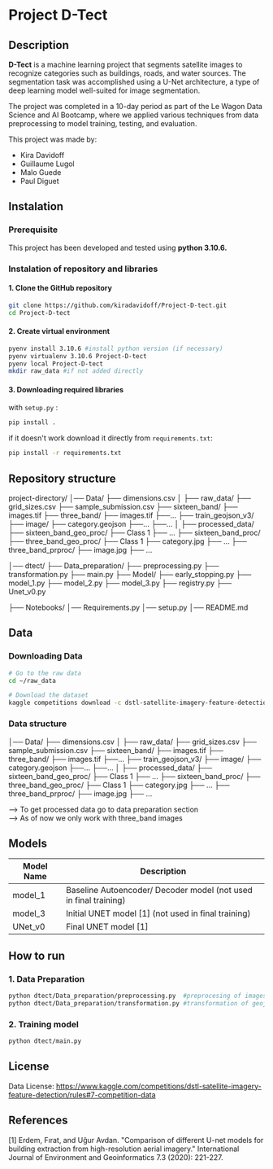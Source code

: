 # Project D-Tect
## Description

**D-Tect** is a machine learning project that segments satellite images to recognize categories such as buildings, roads, and water sources. The segmentation task was accomplished using a U-Net architecture, a type of deep learning model well-suited for image segmentation.

The project was completed in a 10-day period as part of the Le Wagon Data Science and AI Bootcamp, where we applied various techniques from data preprocessing to model training, testing, and evaluation.

This project was made by:
- Kira Davidoff
- Guillaume Lugol
- Malo Guede
- Paul Diguet



## Instalation

### Prerequisite

This project has been developed and tested using **python 3.10.6.**

### Instalation of repository and libraries

#### 1. Clone the GitHub repository
```bash
git clone https://github.com/kiradavidoff/Project-D-tect.git
cd Project-D-tect
```

#### 2. Create virtual environment

```bash
pyenv install 3.10.6 #install python version (if necessary)
pyenv virtualenv 3.10.6 Project-D-tect
pyenv local Project-D-tect
mkdir raw_data #if not added directly
```

#### 3. Downloading required libraries

with `setup.py` :

```bash
pip install .
```
if it doesn't work download it directly from `requirements.txt`:
```bash
pip install -r requirements.txt
```



## Repository structure
project-directory/
│── Data/
    ├── dimensions.csv
│   ├── raw_data/
        ├── grid_sizes.csv
        ├── sample_submission.csv
        ├── sixteen_band/
            ├── images.tif
        ├── three_band/
            ├── images.tif
            ├──... 
        ├── train_geojson_v3/
            ├── image/
                ├── category.geojson
                ├──...
            ├──...
│   ├── processed_data/
        ├── sixteen_band_geo_proc/
            ├── Class 1
            ├── ...
        ├── sixteen_band_proc/
        ├── three_band_geo_proc/
            ├── Class 1
                ├── category.jpg
            ├── ...
        ├── three_band_prproc/
            ├── image.jpg
            ├──  ...
       
│── dtect/
    ├── Data_preparation/
        ├── preprocessing.py
        ├── transformation.py
    ├── main.py
    ├── Model/
        ├── early_stopping.py
        ├── model_1.py
        ├── model_2.py
        ├── model_3.py
        ├── registry.py
        ├── Unet_v0.py
        
├── Notebooks/
│── Requirements.py
│── setup.py
│── README.md


## Data

### Downloading Data

```bash
# Go to the raw data
cd ~/raw_data

# Download the dataset 
kaggle competitions download -c dstl-satellite-imagery-feature-detection #assuming kaggle API already sorted

```

### Data structure

│── Data/
    ├── dimensions.csv
│   ├── raw_data/
        ├── grid_sizes.csv
        ├── sample_submission.csv
        ├── sixteen_band/
            ├── images.tif
        ├── three_band/
            ├── images.tif
            ├──... 
        ├── train_geojson_v3/
            ├── image/
                ├── category.geojson
                ├──...
            ├──...
│   ├── processed_data/ 
        ├── sixteen_band_geo_proc/
            ├── Class 1
            ├── ...
        ├── sixteen_band_proc/
        ├── three_band_geo_proc/
            ├── Class 1
                ├── category.jpg
            ├── ...
        ├── three_band_prproc/
            ├── image.jpg
            ├──  ...

--> To get processed data go to data preparation section \
--> As of now we only work with three_band images 

## Models
| Model Name | Description |
|----------|----------|
| model_1   |Baseline Autoencoder/ Decoder model (not used in final training) | 
| model_3  | Initial UNET model [1] (not used in final training)  | 
| UNet_v0  | Final UNET model [1] |



## How to run

### 1. Data Preparation

``` bash
python dtect/Data_preparation/preprocessing.py  #preprocesing of images
python dtect/Data_preparation/transformation.py #transformation of geojson
```

### 2. Training model 

``` bash
python dtect/main.py
```

## License

Data License:  https://www.kaggle.com/competitions/dstl-satellite-imagery-feature-detection/rules#7-competition-data 

## References
[1] Erdem, Fırat, and Uğur Avdan. "Comparison of different U-net models for building extraction from high-resolution aerial imagery." International Journal of Environment and Geoinformatics 7.3 (2020): 221-227.

